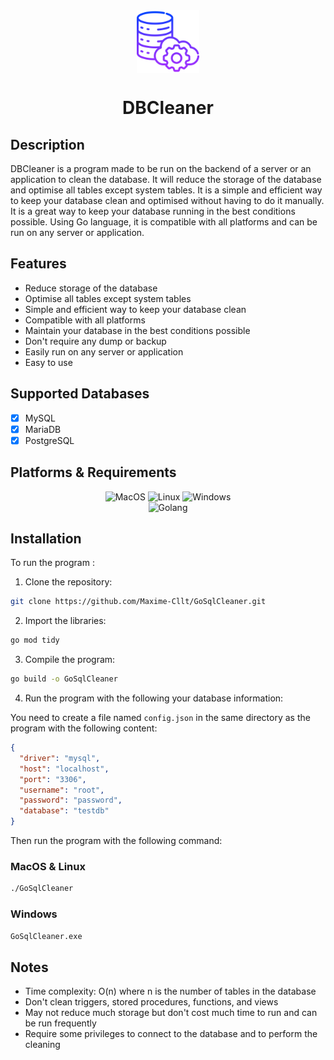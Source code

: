 <div align=center>
<img src="/assets/dbcleaner.png" width="100px" height="100px"  alt="DBCleaner" align="center" />
<h1>DBCleaner</h1>
</div>

## Description

DBCleaner is a program made to be run on the backend of a server or an application to clean the database. It will reduce
the storage of the database and optimise all tables except system tables. It is a simple and efficient way to keep your
database clean and optimised without having to do it manually. It is a great way to keep your database running in the
best
conditions possible. Using Go language, it is compatible with all platforms and can be run on any server or application.

## Features

<ul>
<li>Reduce storage of the database</li>
<li>Optimise all tables except system tables</li>
<li>Simple and efficient way to keep your database clean</li>
<li>Compatible with all platforms</li>
<li>Maintain your database in the best conditions possible</li>
<li>Don't require any dump or backup</li>
<li>Easily run on any server or application</li>
<li>Easy to use</li>
</ul>

## Supported Databases

- [x] MySQL
- [x] MariaDB
- [x] PostgreSQL

## Platforms & Requirements

<div align="center">
<img src="https://img.shields.io/badge/OS-MacOS-informational?style=flat&logo=apple&logoColor=white&color=53a863" alt="MacOS" />
<img src="https://img.shields.io/badge/OS-Linux-informational?style=flat&logo=linux&logoColor=white&color=53a863" alt="Linux" />
<img src="https://img.shields.io/badge/OS-Windows-informational?style=flat&logo=windows&logoColor=white&color=53a863" alt="Windows" />
</div>

<div align="center">
<img src="https://img.shields.io/badge/Golang-1.16-informational?style=flat&logo=go&logoColor=white&color=53a863" alt="Golang" />
</div>

## Installation

To run the program :

1. Clone the repository:

```bash
git clone https://github.com/Maxime-Cllt/GoSqlCleaner.git
```

2. Import the libraries:

```bash
go mod tidy
```

3. Compile the program:

```bash
go build -o GoSqlCleaner
```

4. Run the program with the following your database information:

You need to create a file named `config.json` in the same directory as the program with the following content:

```json
{
  "driver": "mysql", 
  "host": "localhost",
  "port": "3306",
  "username": "root",
  "password": "password",
  "database": "testdb"
}
```

Then run the program with the following command:

### MacOS & Linux

```bash
./GoSqlCleaner
```

### Windows

```bash
GoSqlCleaner.exe
```

## Notes

- Time complexity: O(n) where n is the number of tables in the database
- Don't clean triggers, stored procedures, functions, and views
- May not reduce much storage but don't cost much time to run and can be run frequently
- Require some privileges to connect to the database and to perform the cleaning

